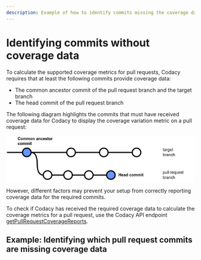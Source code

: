 ```yaml
---
description: Example of how to identify commits missing the coverage data required for calculating the coverage metrics of pull requests.
---
```


# Identifying commits without coverage data

To calculate the supported coverage metrics for pull requests, Codacy requires that at least the following commits provide coverage data:

-   The common ancestor commit of the pull request branch and the target branch
-   The head commit of the pull request branch

The following diagram highlights the commits that must have received coverage data for Codacy to display the coverage variation metric on a pull request:

![Commits that must have received coverage data](../../coverage-reporter/images/coverage-pr-commits.png)

However, different factors may prevent your setup from correctly reporting coverage data for the required commits.

To check if Codacy has received the required coverage data to calculate the coverage metrics for a pull request, use the Codacy API endpoint [getPullRequestCoverageReports](https://api.codacy.com/api/api-docs#getpullrequestcoveragereports).

## Example: Identifying which pull request commits are missing coverage data

<!--TODO-->
